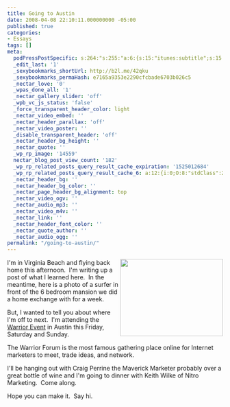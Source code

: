 ```yaml
---
title: Going to Austin
date: 2008-04-08 22:10:11.000000000 -05:00
published: true
categories:
- Essays
tags: []
meta:
  podPressPostSpecific: s:264:"s:255:"a:6:{s:15:"itunes:subtitle";s:15:"##PostExcerpt##";s:14:"itunes:summary";s:15:"##PostExcerpt##";s:15:"itunes:keywords";s:17:"##WordPressCats##";s:13:"itunes:author";s:10:"##Global##";s:15:"itunes:explicit";s:7:"Default";s:12:"itunes:block";s:7:"Default";}";";
  _edit_last: '1'
  _sexybookmarks_shortUrl: http://b2l.me/42qku
  _sexybookmarks_permaHash: e7165a9353e2290cfcbade6703b026c5
  _nectar_love: '0'
  _wpas_done_all: '1'
  _nectar_gallery_slider: 'off'
  _wpb_vc_js_status: 'false'
  _force_transparent_header_color: light
  _nectar_video_embed: ''
  _nectar_header_parallax: 'off'
  _nectar_video_poster: ''
  _disable_transparent_header: 'off'
  _nectar_header_bg_height: ''
  _nectar_quote: ''
  _wp_rp_image: '14559'
  nectar_blog_post_view_count: '182'
  _wp_rp_related_posts_query_result_cache_expiration: '1525012684'
  _wp_rp_related_posts_query_result_cache_6: a:12:{i:0;O:8:"stdClass":2:{s:7:"post_id";s:3:"654";s:5:"score";s:18:"35.341215706152916";}i:1;O:8:"stdClass":2:{s:7:"post_id";s:4:"1117";s:5:"score";s:17:"33.86347684640712";}i:2;O:8:"stdClass":2:{s:7:"post_id";s:4:"3354";s:5:"score";s:17:"32.51382903551177";}i:3;O:8:"stdClass":2:{s:7:"post_id";s:3:"646";s:5:"score";s:18:"30.531932851488474";}i:4;O:8:"stdClass":2:{s:7:"post_id";s:3:"624";s:5:"score";s:18:"28.082733330581267";}i:5;O:8:"stdClass":2:{s:7:"post_id";s:3:"706";s:5:"score";s:18:"27.349755303945493";}i:6;O:8:"stdClass":2:{s:7:"post_id";s:4:"4412";s:5:"score";s:17:"25.24822378305494";}i:7;O:8:"stdClass":2:{s:7:"post_id";s:3:"700";s:5:"score";s:17:"22.91334108982763";}i:8;O:8:"stdClass":2:{s:7:"post_id";s:4:"3568";s:5:"score";s:18:"21.497241983667262";}i:9;O:8:"stdClass":2:{s:7:"post_id";s:3:"228";s:5:"score";s:18:"19.148676520501496";}i:10;O:8:"stdClass":2:{s:7:"post_id";s:3:"628";s:5:"score";s:18:"17.943527790223698";}i:11;O:8:"stdClass":2:{s:7:"post_id";s:3:"788";s:5:"score";s:18:"14.934995488740455";}}
  _nectar_header_bg: ''
  _nectar_header_bg_color: ''
  _nectar_page_header_bg_alignment: top
  _nectar_video_ogv: ''
  _nectar_audio_mp3: ''
  _nectar_video_m4v: ''
  _nectar_link: ''
  _nectar_header_font_color: ''
  _nectar_quote_author: ''
  _nectar_audio_ogg: ''
permalink: "/going-to-austin/"
---
```

<img class="alignright" style="float: right;" src="{{ site.baseurl }}/posts/2008/04/2394966558_6789f8bd8d_m.jpg" alt="" width="240" height="180" />I'm in Virginia Beach and flying back home this afternoon.  I'm writing up a post of what I learned here.  In the meantime, here is a photo of a surfer in front of the 6 bedroom mansion we did a home exchange with for a week.

But, I wanted to tell you about where I'm off to next.  I'm attending the <a href="http://www.warriorevents.com/" rel="nofollow">Warrior Event</a> in Austin this Friday, Saturday and Sunday.

The Warrior Forum is the most famous gathering place online for Internet marketers to meet, trade ideas, and network.

I'll be hanging out with Craig Perrine the Maverick Marketer probably over a great bottle of wine and I'm going to dinner with Keith Wilke of Nitro Marketing.  Come along.

Hope you can make it.  Say hi.</p>
